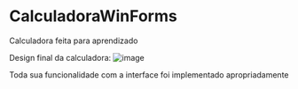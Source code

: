 # CalculadoraWinForms
Calculadora feita para aprendizado

Design final da calculadora:
![image](https://user-images.githubusercontent.com/89316731/171771754-7fa98acf-cacc-4ab1-9595-40c0f2f954ae.png)

Toda sua funcionalidade com a interface foi implementado apropriadamente 
